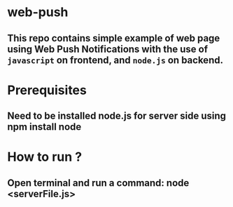# web-push

## This repo contains simple example of web page using Web Push Notifications with the use of `javascript` on frontend, and `node.js` on backend.

# Prerequisites

## Need to be installed node.js for server side using npm install node

# How to run ?

## Open terminal and run a command: node <serverFile.js> 
